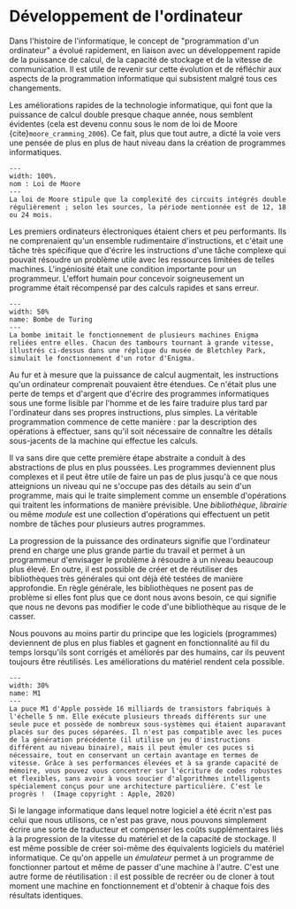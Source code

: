 # Développement de l'ordinateur

Dans l'histoire de l'informatique, le concept de "programmation d'un ordinateur" a évolué rapidement, en liaison avec un développement rapide de la puissance de calcul, de la capacité de stockage et de la vitesse de communication. Il est utile de revenir sur cette évolution et de réfléchir aux aspects de la programmation informatique qui subsistent malgré tous ces changements.

Les améliorations rapides de la technologie informatique, qui font que la puissance de calcul double presque chaque année, nous semblent évidentes (cela est devenu connu sous le nom de loi de Moore {cite}`moore_cramming_2006`). Ce fait, plus que tout autre, a dicté la voie vers une pensée de plus en plus de haut niveau dans la création de programmes informatiques.

```{figure} img/moores-law.png
---
width: 100%.
nom : Loi de Moore
---
La loi de Moore stipule que la complexité des circuits intégrés double régulièrement ; selon les sources, la période mentionnée est de 12, 18 ou 24 mois.
```

Les premiers ordinateurs électroniques étaient chers et peu performants. Ils ne comprenaient qu'un ensemble rudimentaire d'instructions, et c'était une tâche très spécifique que d'écrire les instructions d'une tâche complexe qui pouvait résoudre un problème utile avec les ressources limitées de telles machines. L'ingéniosité était une condition importante pour un programmeur. L'effort humain pour concevoir soigneusement un programme était récompensé par des calculs rapides et sans erreur.

```{figure} img/turing-bombe.jpg
---
width: 50%
name: Bombe de Turing
---
La bombe imitait le fonctionnement de plusieurs machines Enigma reliées entre elles. Chacun des tambours tournant à grande vitesse, illustrés ci-dessus dans une réplique du musée de Bletchley Park, simulait le fonctionnement d'un rotor d'Enigma.
```


Au fur et à mesure que la puissance de calcul augmentait, les instructions qu'un ordinateur comprenait pouvaient être étendues. Ce n'était plus une perte de temps et d'argent que d'écrire des programmes informatiques sous une forme lisible par l'homme et de les faire traduire plus tard par l'ordinateur dans ses propres instructions, plus simples. La véritable programmation commence de cette manière : par la description des opérations à effectuer, sans qu'il soit nécessaire de connaître les détails sous-jacents de la machine qui effectue les calculs.

Il va sans dire que cette première étape abstraite a conduit à des abstractions de plus en plus poussées. Les programmes deviennent plus complexes et il peut être utile de faire un pas de plus jusqu'à ce que nous atteignions un niveau qui ne s'occupe pas des détails au sein d'un programme, mais qui le traite simplement comme un ensemble d'opérations qui traitent les informations de manière prévisible.  Une *bibliothèque*, *librairie* ou même *module* est une collection d'opérations qui effectuent un petit nombre de tâches pour plusieurs autres programmes.

La progression de la puissance des ordinateurs signifie que l'ordinateur prend en charge une plus grande partie du travail et permet à un programmeur d'envisager le problème à résoudre à un niveau beaucoup plus élevé. En outre, il est possible de créer et de réutiliser des bibliothèques très générales qui ont déjà été testées de manière approfondie. En règle générale, les bibliothèques ne posent pas de problème si elles font plus que ce dont nous avons besoin, ce qui signifie que nous ne devons pas modifier le code d'une bibliothèque au risque de le casser.

Nous pouvons au moins partir du principe que les logiciels (programmes) deviennent de plus en plus fiables et gagnent en fonctionnalité au fil du temps lorsqu'ils sont corrigés et améliorés par des humains, car ils peuvent toujours être réutilisés. Les améliorations du matériel rendent cela possible.

```{figure} img/apple-m1.jpg
---
width: 30%
name: M1
---
La puce M1 d'Apple possède 16 milliards de transistors fabriqués à l'échelle 5 nm. Elle exécute plusieurs threads différents sur une seule puce et possède de nombreux sous-systèmes qui étaient auparavant placés sur des puces séparées. Il n'est pas compatible avec les puces de la génération précédente (il utilise un jeu d'instructions différent au niveau binaire), mais il peut émuler ces puces si nécessaire, tout en conservant un certain avantage en termes de vitesse. Grâce à ses performances élevées et à sa grande capacité de mémoire, vous pouvez vous concentrer sur l'écriture de codes robustes et flexibles, sans avoir à vous soucier d'algorithmes intelligents spécialement conçus pour une architecture particulière. C'est le progrès !  (Image copyright : Apple, 2020)
```

Si le langage informatique dans lequel notre logiciel a été écrit n'est pas celui que nous utilisons, ce n'est pas grave, nous pouvons simplement écrire une sorte de traducteur et compenser les coûts supplémentaires liés à la progression de la vitesse du matériel et de la capacité de stockage. Il est même possible de créer soi-même des équivalents logiciels du matériel informatique. Ce qu'on appelle un *émulateur* permet à un programme de fonctionner partout et même de passer d'une machine à l'autre. C'est une autre forme de réutilisation : il est possible de recréer ou de cloner à tout moment une machine en fonctionnement et d'obtenir à chaque fois des résultats identiques.